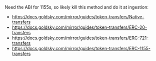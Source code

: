 Need the ABI for 1155s, so likely kill this method and do it at ingestion: 
- https://docs.goldsky.com/mirror/guides/token-transfers/Native-transfers
- https://docs.goldsky.com/mirror/guides/token-transfers/ERC-20-transfers
- https://docs.goldsky.com/mirror/guides/token-transfers/ERC-721-transfers
- https://docs.goldsky.com/mirror/guides/token-transfers/ERC-1155-transfers